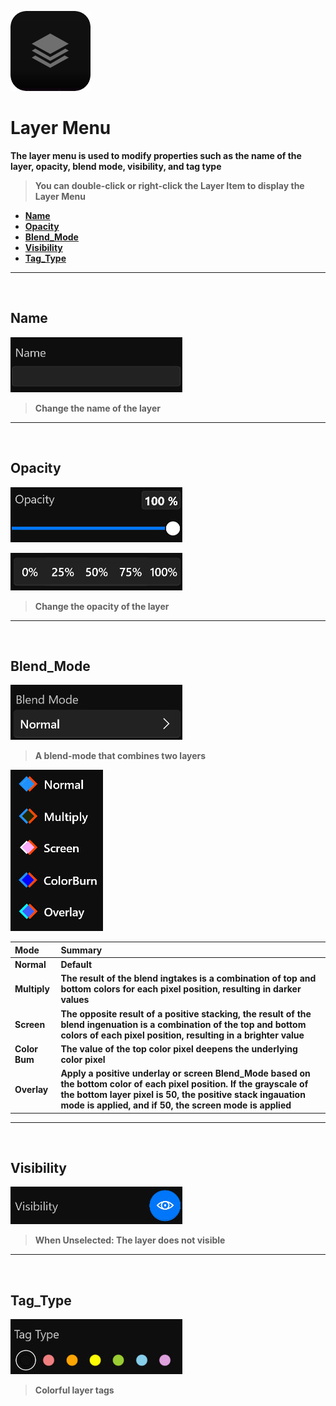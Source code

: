 ![Image](Images/Menus_LayerMenu.png)
# **Layer Menu**
**The layer menu is used to modify properties such as the name of the layer, opacity, blend mode, visibility, and tag type**
> **You can double-click or right-click the Layer Item to display the Layer Menu**

- [**Name**](#Name)
- [**Opacity**](#Opacity)
- [**Blend_Mode**](#Blend_Mode)
- [**Visibility**](#Visibility)
- [**Tag_Type**](#Tag_Type)


---
<br/>

## **Name**
![Image](Images/Menus_LayerMenu_Name.jpg)
> **Change the name of the layer**


---
<br/>

## **Opacity**
![Image](Images/Menus_LayerMenu_Opacity.jpg)

![Image](Images/Menus_LayerMenu_Opacity_Second.jpg)
> **Change the opacity of the layer**


---
<br/>

## **Blend_Mode**
![Image](Images/Menus_LayerMenu_BlendMode.jpg)
> **A blend-mode that combines two layers**

![Image](Images/Menus_LayerMenu_BlendMode_Second.jpg)

|**Mode**|**Summary**|
|:-|:-|
|**Normal**|**Default**|
|**Multiply**|**The result of the blend ingtakes is a combination of top and bottom colors for each pixel position, resulting in darker values**|
|**Screen**|**The opposite result of a positive stacking, the result of the blend ingenuation is a combination of the top and bottom colors of each pixel position, resulting in a brighter value**|
|**Color Bum**|**The value of the top color pixel deepens the underlying color pixel**| 
|**Overlay**|**Apply a positive underlay or screen Blend_Mode based on the bottom color of each pixel position. If the grayscale of the bottom layer pixel is 50, the positive stack ingauation mode is applied, and if 50, the screen mode is applied**|


---
<br/>

## **Visibility**
![Image](Images/Menus_LayerMenu_Visibility.jpg)
> **When Unselected: The layer does not visible**


---
<br/>

## **Tag_Type**
![Image](Images/Menus_LayerMenu_TagType.jpg)
> **Colorful layer tags**